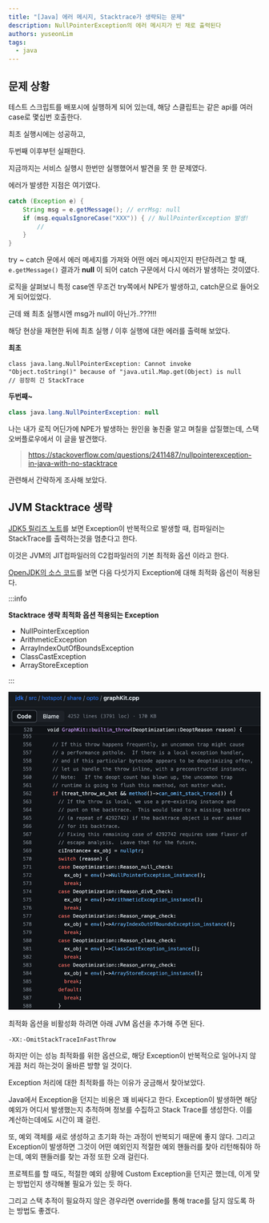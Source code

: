 ```yaml
---
title: "[Java] 에러 메시지, Stacktrace가 생략되는 문제"
description: NullPointerException의 에러 메시지가 빈 채로 출력된다
authors: yuseonLim
tags:
  - java
---
```


## 문제 상황

테스트 스크립트를 배포시에 실행하게 되어 있는데, 해당 스클립트는 같은 api를 여러 case로 몇십번 호출한다.

최초 실행시에는 성공하고,

두번째 이후부턴 실패한다.

<!-- truncate -->

지금까지는 서비스 실행시 한번만 실행했어서 발견을 못 한 문제였다.

에러가 발생한 지점은 여기였다.

```java
catch (Exception e) {
    String msg = e.getMessage(); // errMsg: null
    if (msg.equalsIgnoreCase("XXX")) { // NullPointerException 발생!
        //
    }
}
```

try ~ catch 문에서 에러 메세지를 가져와 어떤 에러 메시지인지 판단하려고 할 때, `e.getMessage()` 결과가 **null** 이 되어 catch 구문에서 다시 에러가 발생하는 것이였다.

로직을 살펴보니 특정 case엔 무조건 try쪽에서 NPE가 발생하고, catch문으로 들어오게 되어있었다.

근데 왜 최초 실행시엔 msg가 null이 아닌가..???!!!

해당 현상을 재현한 뒤에 최초 실행 / 이후 실행에 대한 에러를 출력해 보았다.

**최초**

```
class java.lang.NullPointerException: Cannot invoke "Object.toString()" because of "java.util.Map.get(Object) is null
// 굉장히 긴 StackTrace
```

**두번째~**

```java
class java.lang.NullPointerException: null
```

나는 내가 로직 어딘가에 NPE가 발생하는 원인을 놓친줄 알고 며칠을 삽질했는데, 스택오버플로우에서 이 글을 발견했다.

> https://stackoverflow.com/questions/2411487/nullpointerexception-in-java-with-no-stacktrace

관련해서 간략하게 조사해 보았다.

## JVM Stacktrace 생략

[JDK5 릴리즈 노트](https://www.oracle.com/java/technologies/javase/release-notes-introduction.html)를 보면 Exception이 반복적으로 발생할 때, 컴파일러는 StackTrace를 출력하는것을 멈춘다고 한다.

이것은 JVM의 JIT컴파일러의 C2컴파일러의 기본 최적화 옵션 이라고 한다.

[OpenJDK의 소스 코드](https://github.com/openjdk/jdk/blob/master/src/hotspot/share/opto/graphKit.cpp#L528)를 보면 다음 다섯가지 Exception에 대해 최적화 옵션이 적용된다.

:::info

**Stacktrace 생략 최적화 옵션 적용되는 Exception**

- NullPointerException
- ArithmeticException
- ArrayIndexOutOfBoundsException
- ClassCastException
- ArrayStoreException

:::

![](../static/img/post-img/20240205210954.png)

최적화 옵션을 비활성화 하려면 아래 JVM 옵션을 추가해 주면 된다.

```
-XX:-OmitStackTraceInFastThrow
```

하지만 이는 성능 최적화를 위한 옵션으로, 해당 Exception이 반복적으로 일어나지 않게끔 처리 하는것이 올바른 방향 일 것이다.

Exception 처리에 대한 최적화를 하는 이유가 궁금해서 찾아보았다.

Java에서 Exception을 던지는 비용은 꽤 비싸다고 한다. Exception이 발생하면 해당 예외가 어디서 발생했는지 추적하며 정보를 수집하고 Stack Trace를 생성한다. 이를 계산하는데에도 시간이 꽤 걸린.

또, 예외 객체를 새로 생성하고 초기화 하는 과정이 반복되기 때문에 좋지 않다. 그리고 Exception이 발생하면 그것이 어떤 예외인지 적절한 예외 핸들러를 찾아 리턴해줘야 하는데, 예외 핸들러를 찾는 과정 또한 오래 걸린다.

프로젝트를 할 때도, 적절한 예외 상황에 Custom Exception을 던지곤 했는데, 이게 맞는 방법인지 생각해볼 필요가 있는 듯 하다.

그리고 스택 추적이 필요하지 않은 경우라면 override를 통해 trace를 담지 않도록 하는 방법도 좋겠다.
